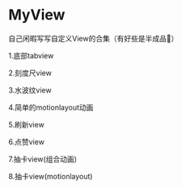 # MyView
自己闲暇写写自定义View的合集（有好些是半成品🤪）

1.底部tabview

2.刻度尺view
 
3.水波纹view

4.简单的motionlayout动画

5.刷新view

6.点赞view

7.抽卡view(组合动画)

8.抽卡view(motionlayout)
